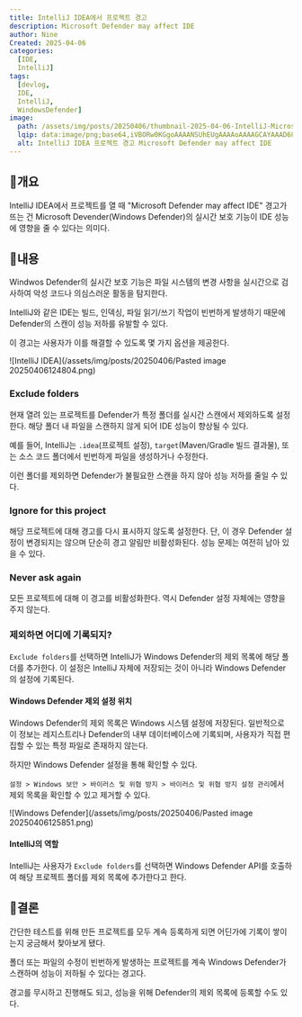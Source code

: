 ```yaml
---
title: IntelliJ IDEA에서 프로젝트 경고
description: Microsoft Defender may affect IDE
author: Nine
Created: 2025-04-06
categories:
  [IDE,
  IntelliJ]
tags:
  [devlog,
  IDE,
  IntelliJ,
  WindowsDefender]
image:
  path: /assets/img/posts/20250406/thumbnail-2025-04-06-IntelliJ-Microsoft-Defender-may-affect-IDE.png
  lqip: data:image/png;base64,iVBORw0KGgoAAAANSUhEUgAAAAoAAAAGCAYAAAD68A/GAAAAAklEQVR4AewaftIAAABUSURBVI3BMQ6AIBAAwRWxoICe8P9PWdqYszESmkuMiHxAZqYQQmWAYZClSSkRY0RVcc6hqnjvyTkjIogIlmYuO8e68ykG9IbT0C2VztJs18Mfw6AX8jIcdWoFOX8AAAAASUVORK5CYII=
  alt: IntelliJ IDEA 프로젝트 경고 Microsoft Defender may affect IDE
---
```

## 📌개요

IntelliJ IDEA에서 프로젝트를 열 때 "Microsoft Defender may affect IDE" 경고가 뜨는 건 Microsoft Devender(Windows Defender)의 실시간 보호 기능이 IDE 성능에 영향을 줄 수 있다는 의미다.

## 📌내용

Windwos Defender의 실시간 보호 기능은 파일 시스템의 변경 사항을 실시간으로 검사하여 악성 코드나 의심스러운 활동을 탐지한다.

IntelliJ와 같은 IDE는 빌드, 인덱싱, 파일 읽기/쓰기 작업이 빈번하게 발생하기 때문에 Defender의 스캔이 성능 저하를 유발할 수 있다.

이 경고는 사용자가 이를 해결할 수 있도록 몇 가지 옵션을 제공한다.

![IntelliJ IDEA](/assets/img/posts/20250406/Pasted image 20250406124804.png)

### Exclude folders

현재 열려 있는 프로젝트를 Defender가 특정 폴더를 실시간 스캔에서 제외하도록 설정한다.
해당 폴더 내 파일을 스캔하지 않게 되어 IDE 성능이 향상될 수 있다.

예를 들어, IntelliJ는 `.idea`(프로젝트 설정), `target`(Maven/Gradle 빌드 결과물), 또는 소스 코드 폴더에서 빈번하게 파일을 생성하거나 수정한다.

이런 폴더를 제외하면 Defender가 불필요한 스캔을 하지 않아 성능 저하를 줄일 수 있다.

### Ignore for this project

해당 프로젝트에 대해 경고를 다시 표시하지 않도록 설정한다.
단, 이 경우 Defender 설정이 변경되지는 않으며 단순히 경고 알림만 비활성화된다.
성능 문제는 여전히 남아 있을 수 있다.

### Never ask again

모든 프로젝트에 대해 이 경고를 비활성화한다.
역시 Defender 설정 자체에는 영향을 주지 않는다.

### 제외하면 어디에 기록되지?

`Exclude folders`를 선택하면 IntelliJ가 Windows Defender의 제외 목록에 해당 폴더를 추가한다.
이 설정은 IntelliJ 자체에 저장되는 것이 아니라 Windows Defender의 설정에 기록된다.

#### Windows Defender 제외 설정 위치

Windows Defender의 제외 목록은 Windows 시스템 설정에 저장된다.
일반적으로 이 정보는 레지스트리나 Defender의 내부 데이터베이스에 기록되며, 사용자가 직접 편집할 수 있는 특정 파일로 존재하지 않는다.

하지만 Windows Defender 설정을 통해 확인할 수 있다.

`설정 > Windows 보안 > 바이러스 및 위협 방지 > 바이러스 및 위협 방지 설정 관리`에서 제외 목록을 확인할 수 있고 제거할 수 있다.

![Windows Defender](/assets/img/posts/20250406/Pasted image 20250406125851.png)

#### IntelliJ의 역할

IntelliJ는 사용자가 `Exclude folders`를 선택하면 Windows Defender API를 호출하여 해당 프로젝트 폴더를 제외 목록에 추가한다고 한다.

## 🎯결론

간단한 테스트를 위해 만든 프로젝트를 모두 계속 등록하게 되면 어딘가에 기록이 쌓이는지 궁금해서 찾아보게 됐다.

폴더 또는 파일의 수정이 빈번하게 발생하는 프로젝트를 계속 Windows Defender가 스캔하며 성능이 저하될 수 있다는 경고다.

경고를 무시하고 진행해도 되고, 성능을 위해 Defender의 제외 목록에 등록할 수도 있다.
